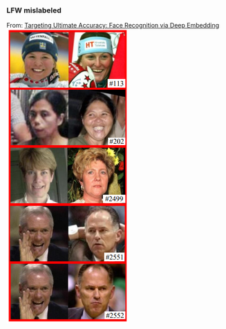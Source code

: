 ### LFW mislabeled <br>
From: [Targeting Ultimate Accuracy: Face Recognition via Deep Embedding](https://arxiv.org/abs/1506.07310) <br>
![](./data/lfw_mislabeled.png)
